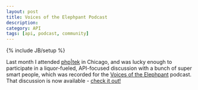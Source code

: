 ```yaml
---
layout: post
title: Voices of the Elephpant Podcast
description: 
category: API
tags: [api, podcast, community]
---
```

{% include JB/setup %}

Last month I attended [php|tek](http://voicesoftheelephpant.com/2012/06/26/its-the-booze-talking-episode-03-apis/ "php|tek") in Chicago, 
and was lucky enough to participate in a liquor-fueled, API-focused discussion with a bunch of super smart people, which was recorded
for the [Voices of the Elephpant](http://http://voicesoftheelephpant.com/) podcast. That discussion is now available - [check it out!](http://voicesoftheelephpant.com/2012/06/26/its-the-booze-talking-episode-03-apis/)